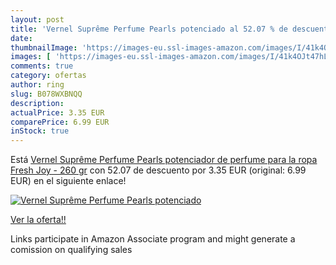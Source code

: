 ```yaml
---
layout: post
title: 'Vernel Suprême Perfume Pearls potenciado al 52.07 % de descuento'
date: 
thumbnailImage: 'https://images-eu.ssl-images-amazon.com/images/I/41k4OJt47hL._SL200_.jpg'
images: [ 'https://images-eu.ssl-images-amazon.com/images/I/41k4OJt47hL._SL200_.jpg' ]
comments: true
category: ofertas
author: ring
slug: B078WXBNQQ
description:
actualPrice: 3.35 EUR
comparePrice: 6.99 EUR
inStock: true
---
```


Está [Vernel Suprême Perfume Pearls potenciador de perfume para la ropa Fresh Joy - 260 gr](https://www.amazon.es/dp/B078WXBNQQ/?tag=tolees-21) con 52.07 de descuento por 3.35 EUR (original: 6.99 EUR) en el siguiente enlace!

[![Vernel Suprême Perfume Pearls potenciado](https://images-eu.ssl-images-amazon.com/images/I/41k4OJt47hL._SL200_.jpg)](https://www.amazon.es/dp/B078WXBNQQ/?tag=tolees-21)

[Ver la oferta!!](https://www.amazon.es/dp/B078WXBNQQ/?tag=tolees-21)

Links participate in Amazon Associate program and might generate a comission on qualifying sales


